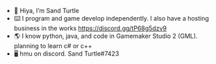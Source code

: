 - 👋 Hiya, I’m Sand Turtle
- ⌨️ I program and game develop independently. I also have a hosting business in the works https://discord.gg/tP68g5dzv9
- 🌎 I know python, java, and code in Gamemaker Studio 2 (GML). planning to learn c# or c++
- 🖥️ hmu on discord. Sand Turtle#7423
